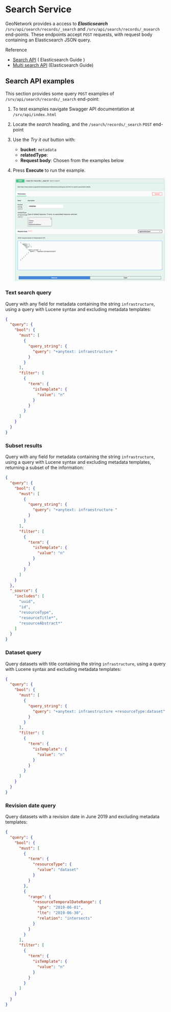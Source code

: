 # Search Service

GeoNetwork provides a access to ***Elasticsearch*** `/srv/api/search/records/_search` and `/srv/api/search/records/_msearch` end-points. These endpoints accept `POST` requests, with request body containing an Elasticsearch JSON query.

Reference

-   [Search API](https://www.elastic.co/guide/en/elasticsearch/reference/current/search-search.html) ( Elasticsearch Guide )
-   [Multi search API](https://www.elastic.co/guide/en/elasticsearch/reference/current/search-multi-search.html) (Elasticsearch Guide)

## Search API examples

This section provides some query `POST` examples of `/srv/api/search/records/_search` end-point:

1.  To test examples navigate Swagger API documentation at `/srv/api/index.html`

2.  Locate the *search* heading, and the `/search/records/_search` `POST` end-point

3.  Use the *Try it out* button with:
     
     * **bucket**: `metadata`
     * **relatedType**: 
     * **Request body**: Chosen from the examples below

4.  Press **Execute** to run the example.

     ![](img/swagger-search-endpoint.png)

### Text search query

Query with any field for metadata containing the string `infrastructure`, using a query with Lucene syntax and excluding metadata templates:

```json
{
  "query": {
    "bool": {
      "must": [
        {
          "query_string": {
            "query": "+anytext: infraestructure "
          }
        }
      ],
      "filter": [
        {
          "term": {
            "isTemplate": {
              "value": "n"
            }
          }
        }
      ]
    }
  }
}
```

### Subset results

Query with any field for metadata containing the string `infrastructure`, using a query with Lucene syntax and excluding metadata templates, returning a subset of the information:

```json
{
  "query": {
    "bool": {
      "must": [
        {
          "query_string": {
            "query": "+anytext: infraestructure "
          }
        }
      ],
      "filter": [
        {
          "term": {
            "isTemplate": {
              "value": "n"
            }
          }
        }
      ]
    }
  },
  "_source": {
    "includes": [
      "uuid",
      "id",
      "resourceType",
      "resourceTitle*",
      "resourceAbstract*"
    ]
  }
}
```

### Dataset query

Query datasets with title containing the string `infrastructure`, using a query with Lucene syntax and excluding metadata templates:

```json
{
  "query": {
    "bool": {
      "must": [
        {
          "query_string": {
            "query": "+anytext: infraestructure +resourceType:dataset"
          }
        }
      ],
      "filter": [
        {
          "term": {
            "isTemplate": {
              "value": "n"
            }
          }
        }
      ]
    }
  }
}
```

### Revision date query

Query datasets with a revision date in June 2019 and excluding metadata templates:

```json
{
  "query": {
    "bool": {
      "must": [
        {
          "term": {
            "resourceType": {
              "value": "dataset"
            }
          }
        },
        {
          "range": {
            "resourceTemporalDateRange": {
              "gte": "2019-06-01",
              "lte": "2019-06-30",
              "relation": "intersects"
            }
          }
        }
      ],
      "filter": [
        {
          "term": {
            "isTemplate": {
              "value": "n"
            }
          }
        }
      ]
    }
  }
}
```
